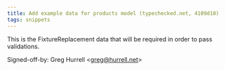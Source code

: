 ```yaml
---
title: Add example data for products model (typechecked.net, 4109d10)
tags: snippets
---
```


This is the FixtureReplacement data that will be required in order to pass validations.

Signed-off-by: Greg Hurrell &lt;greg@hurrell.net&gt;
